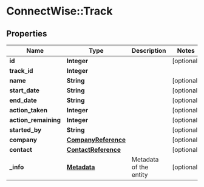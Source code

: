 # ConnectWise::Track

## Properties
Name | Type | Description | Notes
------------ | ------------- | ------------- | -------------
**id** | **Integer** |  | [optional] 
**track_id** | **Integer** |  | 
**name** | **String** |  | [optional] 
**start_date** | **String** |  | [optional] 
**end_date** | **String** |  | [optional] 
**action_taken** | **Integer** |  | [optional] 
**action_remaining** | **Integer** |  | [optional] 
**started_by** | **String** |  | [optional] 
**company** | [**CompanyReference**](CompanyReference.md) |  | [optional] 
**contact** | [**ContactReference**](ContactReference.md) |  | [optional] 
**_info** | [**Metadata**](Metadata.md) | Metadata of the entity | [optional] 


